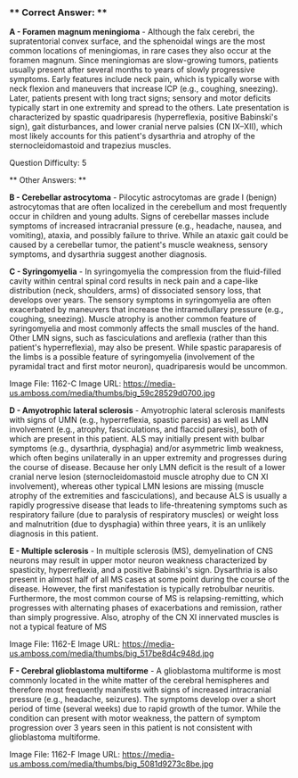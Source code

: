 ### ** Correct Answer: **

**A - Foramen magnum meningioma** - Although the falx cerebri, the supratentorial convex surface, and the sphenoidal wings are the most common locations of meningiomas, in rare cases they also occur at the foramen magnum. Since meningiomas are slow-growing tumors, patients usually present after several months to years of slowly progressive symptoms. Early features include neck pain, which is typically worse with neck flexion and maneuvers that increase ICP (e.g., coughing, sneezing). Later, patients present with long tract signs; sensory and motor deficits typically start in one extremity and spread to the others. Late presentation is characterized by spastic quadriparesis (hyperreflexia, positive Babinski's sign), gait disturbances, and lower cranial nerve palsies (CN IX–XII), which most likely accounts for this patient's dysarthria and atrophy of the sternocleidomastoid and trapezius muscles.

Question Difficulty: 5

** Other Answers: **

**B - Cerebellar astrocytoma** - Pilocytic astrocytomas are grade I (benign) astrocytomas that are often localized in the cerebellum and most frequently occur in children and young adults. Signs of cerebellar masses include symptoms of increased intracranial pressure (e.g., headache, nausea, and vomiting), ataxia, and possibly failure to thrive. While an ataxic gait could be caused by a cerebellar tumor, the patient's muscle weakness, sensory symptoms, and dysarthria suggest another diagnosis.

**C - Syringomyelia** - In syringomyelia the compression from the fluid-filled cavity within central spinal cord results in neck pain and a cape-like distribution (neck, shoulders, arms) of dissociated sensory loss, that develops over years. The sensory symptoms in syringomyelia are often exacerbated by maneuvers that increase the intramedullary pressure (e.g., coughing, sneezing). Muscle atrophy is another common feature of syringomyelia and most commonly affects the small muscles of the hand. Other LMN signs, such as fasciculations and areflexia (rather than this patient's hyperreflexia), may also be present. While spastic paraparesis of the limbs is a possible feature of syringomyelia (involvement of the pyramidal tract and first motor neuron), quadriparesis would be uncommon.

Image File: 1162-C
Image URL: https://media-us.amboss.com/media/thumbs/big_59c28529d0700.jpg

**D - Amyotrophic lateral sclerosis** - Amyotrophic lateral sclerosis manifests with signs of UMN (e.g., hyperreflexia, spastic paresis) as well as LMN involvement (e.g., atrophy, fasciculations, and flaccid paresis), both of which are present in this patient. ALS may initially present with bulbar symptoms (e.g., dysarthria, dysphagia) and/or asymmetric limb weakness, which often begins unilaterally in an upper extremity and progresses during the course of disease. Because her only LMN deficit is the result of a lower cranial nerve lesion (sternocleidomastoid muscle atrophy due to CN XI involvement), whereas other typical LMN lesions are missing (muscle atrophy of the extremities and fasciculations), and because ALS is usually a rapidly progressive disease that leads to life-threatening symptoms such as respiratory failure (due to paralysis of respiratory muscles) or weight loss and malnutrition (due to dysphagia) within three years, it is an unlikely diagnosis in this patient.

**E - Multiple sclerosis** - In multiple sclerosis (MS), demyelination of CNS neurons may result in upper motor neuron weakness characterized by spasticity, hyperreflexia, and a positive Babinski's sign. Dysarthria is also present in almost half of all MS cases at some point during the course of the disease. However, the first manifestation is typically retrobulbar neuritis. Furthermore, the most common course of MS is relapsing-remitting, which progresses with alternating phases of exacerbations and remission, rather than simply progressive. Also, atrophy of the CN XI innervated muscles is not a typical feature of MS

Image File: 1162-E
Image URL: https://media-us.amboss.com/media/thumbs/big_517be8d4c948d.jpg

**F - Cerebral glioblastoma multiforme** - A glioblastoma multiforme is most commonly located in the white matter of the cerebral hemispheres and therefore most frequently manifests with signs of increased intracranial pressure (e.g., headache, seizures). The symptoms develop over a short period of time (several weeks) due to rapid growth of the tumor. While the condition can present with motor weakness, the pattern of symptom progression over 3 years seen in this patient is not consistent with glioblastoma multiforme.

Image File: 1162-F
Image URL: https://media-us.amboss.com/media/thumbs/big_5081d9273c8be.jpg

